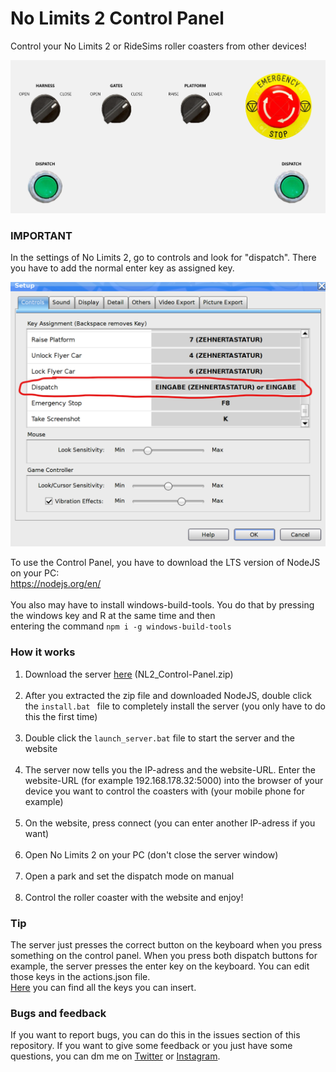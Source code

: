 # No Limits 2 Control Panel

Control your No Limits 2 or RideSims roller coasters from other devices!

![Control Panel Preview](https://github.com/Disembleergon/NL2_Control-Panel/blob/master/controlPanel_preview.png)

### IMPORTANT

In the settings of No Limits 2, go to controls and look for "dispatch". There you have to add the normal enter key as assigned key.

![peview](https://github.com/Disembleergon/NL2_Control-Panel/blob/master/settings_preview.png)

To use the Control Panel, you have to download the LTS version of NodeJS on your PC:<br>
https://nodejs.org/en/ <br><br>
You also may have to install windows-build-tools. You do that by pressing the windows key and R at the same time and then<br>
entering the command ```npm i -g windows-build-tools```

### How it works

1. Download the server [here](https://github.com/Disembleergon/NL2_Control-Panel/releases/tag/v1.0.3) (NL2_Control-Panel.zip)<br><br>
2. After you extracted the zip file and downloaded NodeJS, double click the `install.bat ` file to completely install the server (you only have to do this the first time)<br><br>
3. Double click the `launch_server.bat` file to start the server and the website<br><br>
4. The server now tells you the IP-adress and the website-URL. Enter the website-URL (for example 192.168.178.32:5000) into the browser of your device you want to control the coasters with (your mobile phone for example)<br><br>
5. On the website, press connect (you can enter another IP-adress if you want)<br><br>
6. Open No Limits 2 on your PC (don't close the server window)<br><br>
7. Open a park and set the dispatch mode on manual<br><br>
8. Control the roller coaster with the website and enjoy!

### Tip

The server just presses the correct button on the keyboard when you press something on the control panel.
When you press both dispatch buttons for example, the server presses the enter key on the keyboard.
You can edit those keys in the actions.json file.<br/>[Here](http://robotjs.io/docs/syntax#keys) you can find all the keys you can insert.

### Bugs and feedback

If you want to report bugs, you can do this in the issues section of this repository. If you want to give some feedback or you just have some questions, you can dm me on [Twitter](https://twitter.com/disembleergon) or [Instagram](https://www.instagram.com/_Disembleergon/).
